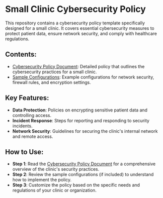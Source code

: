 # Small Clinic Cybersecurity Policy

This repository contains a cybersecurity policy template specifically designed for a small clinic. It covers essential cybersecurity measures to protect patient data, ensure network security, and comply with healthcare regulations.

## Contents:
- [Cybersecurity Policy Document](security-policy.md): Detailed policy that outlines the cybersecurity practices for a small clinic.
- [Sample Configurations](config-samples.md): Example configurations for network security, firewall rules, and encryption settings.

## Key Features:
- **Data Protection**: Policies on encrypting sensitive patient data and controlling access.
- **Incident Response**: Steps for reporting and responding to security incidents.
- **Network Security**: Guidelines for securing the clinic's internal network and remote access.

## How to Use:
- **Step 1**: Read the [Cybersecurity Policy Document](security-policy.md) for a comprehensive overview of the clinic's security practices.
- **Step 2**: Review the sample configurations (if included) to understand how to implement the policy.
- **Step 3**: Customize the policy based on the specific needs and regulations of your clinic or organization.


